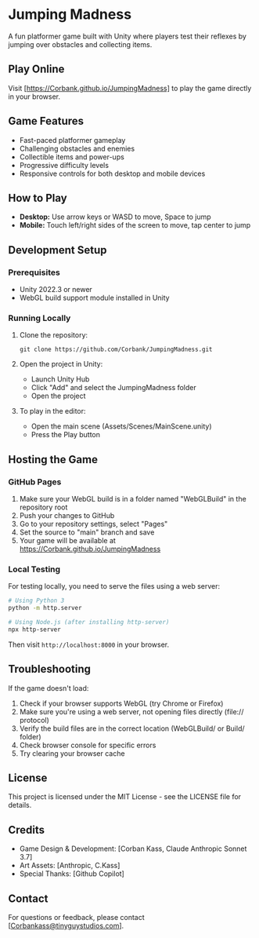 # Jumping Madness

A fun platformer game built with Unity where players test their reflexes by jumping over obstacles and collecting items.

## Play Online

Visit [https://Corbank.github.io/JumpingMadness] to play the game directly in your browser.

## Game Features

- Fast-paced platformer gameplay
- Challenging obstacles and enemies
- Collectible items and power-ups
- Progressive difficulty levels
- Responsive controls for both desktop and mobile devices

## How to Play

- **Desktop:** Use arrow keys or WASD to move, Space to jump
- **Mobile:** Touch left/right sides of the screen to move, tap center to jump

## Development Setup

### Prerequisites

- Unity 2022.3 or newer
- WebGL build support module installed in Unity

### Running Locally

1. Clone the repository:
   ```
   git clone https://github.com/Corbank/JumpingMadness.git
   ```

2. Open the project in Unity:
   - Launch Unity Hub
   - Click "Add" and select the JumpingMadness folder
   - Open the project

3. To play in the editor:
   - Open the main scene (Assets/Scenes/MainScene.unity)
   - Press the Play button

## Hosting the Game

### GitHub Pages

1. Make sure your WebGL build is in a folder named "WebGLBuild" in the repository root
2. Push your changes to GitHub
3. Go to your repository settings, select "Pages"
4. Set the source to "main" branch and save
5. Your game will be available at https://Corbank.github.io/JumpingMadness

### Local Testing

For testing locally, you need to serve the files using a web server:

```bash
# Using Python 3
python -m http.server

# Using Node.js (after installing http-server)
npx http-server
```

Then visit `http://localhost:8000` in your browser.

## Troubleshooting

If the game doesn't load:

1. Check if your browser supports WebGL (try Chrome or Firefox)
2. Make sure you're using a web server, not opening files directly (file:// protocol)
3. Verify the build files are in the correct location (WebGLBuild/ or Build/ folder)
4. Check browser console for specific errors
5. Try clearing your browser cache

## License

This project is licensed under the MIT License - see the LICENSE file for details.

## Credits

- Game Design & Development: [Corban Kass, Claude Anthropic Sonnet 3.7]
- Art Assets: [Anthropic, C.Kass]
- Special Thanks: [Github Copilot]

## Contact

For questions or feedback, please contact [Corbankass@tinyguystudios.com].

